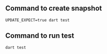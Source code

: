 

## Command to create snapshot

```UPDATE_EXPECT=true dart test```

## Command to run test

```dart test```

##
